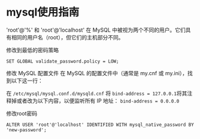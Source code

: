 # mysql使用指南

'root'@'%' 和 'root'@'localhost' 在 MySQL 中被视为两个不同的用户。它们具有相同的用户名（root），但它们的主机部分不同。


修改到最低的密码策略
```
SET GLOBAL validate_password.policy = LOW;
```

修改 MySQL 配置文件
在 MySQL 的配置文件中（通常是 my.cnf 或 my.ini），找到以下这一行：

在 `/etc/mysql/mysql.conf.d/mysqld.cnf` 将 `bind-address = 127.0.0.1`将其注释掉或者改为以下内容，以便监听所有 IP 地址：
`bind-address = 0.0.0.0`


修改root密码

```
ALTER USER 'root'@'localhost' IDENTIFIED WITH mysql_native_password BY 'new-password';
```